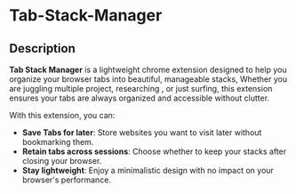 # Tab-Stack-Manager

## Description 
**Tab Stack Manager** is a lightweight chrome extension designed to help you organize your browser tabs into beautiful, manageable stacks, Whether you are juggling multiple  project, researching , or just surfing,  this extension ensures your tabs are always organized and accessible without clutter.

With this extension, you can: 
- **Save Tabs for later**: Store websites you want to visit later without bookmarking them.
- **Retain tabs across sessions**: Choose whether to keep your stacks after closing your browser.
- **Stay lightweight**: Enjoy a minimalistic design with no impact on your browser's performance.
